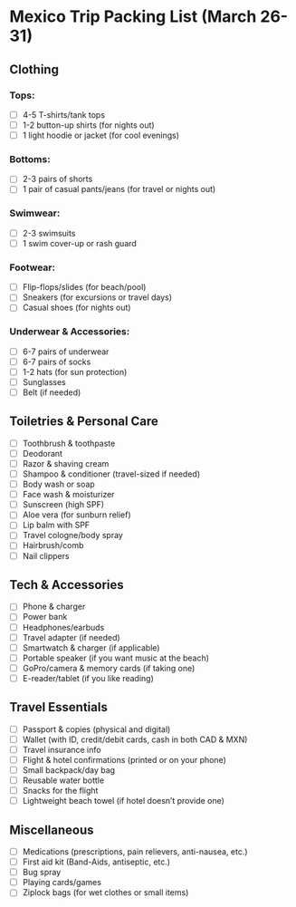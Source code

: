 # Mexico Trip Packing List (March 26-31)

## **Clothing**
### **Tops:**
- [ ] 4-5 T-shirts/tank tops  
- [ ] 1-2 button-up shirts (for nights out)  
- [ ] 1 light hoodie or jacket (for cool evenings)  

### **Bottoms:**
- [ ] 2-3 pairs of shorts  
- [ ] 1 pair of casual pants/jeans (for travel or nights out)  

### **Swimwear:**
- [ ] 2-3 swimsuits  
- [ ] 1 swim cover-up or rash guard  

### **Footwear:**
- [ ] Flip-flops/slides (for beach/pool)  
- [ ] Sneakers (for excursions or travel days)  
- [ ] Casual shoes (for nights out)  

### **Underwear & Accessories:**
- [ ] 6-7 pairs of underwear  
- [ ] 6-7 pairs of socks  
- [ ] 1-2 hats (for sun protection)  
- [ ] Sunglasses  
- [ ] Belt (if needed)  

## **Toiletries & Personal Care**
- [ ] Toothbrush & toothpaste  
- [ ] Deodorant  
- [ ] Razor & shaving cream  
- [ ] Shampoo & conditioner (travel-sized if needed)  
- [ ] Body wash or soap  
- [ ] Face wash & moisturizer  
- [ ] Sunscreen (high SPF)  
- [ ] Aloe vera (for sunburn relief)  
- [ ] Lip balm with SPF  
- [ ] Travel cologne/body spray  
- [ ] Hairbrush/comb  
- [ ] Nail clippers  

## **Tech & Accessories**
- [ ] Phone & charger  
- [ ] Power bank  
- [ ] Headphones/earbuds  
- [ ] Travel adapter (if needed)  
- [ ] Smartwatch & charger (if applicable)  
- [ ] Portable speaker (if you want music at the beach)  
- [ ] GoPro/camera & memory cards (if taking one)  
- [ ] E-reader/tablet (if you like reading)  

## **Travel Essentials**
- [ ] Passport & copies (physical and digital)  
- [ ] Wallet (with ID, credit/debit cards, cash in both CAD & MXN)  
- [ ] Travel insurance info  
- [ ] Flight & hotel confirmations (printed or on your phone)  
- [ ] Small backpack/day bag  
- [ ] Reusable water bottle  
- [ ] Snacks for the flight  
- [ ] Lightweight beach towel (if hotel doesn’t provide one)  

## **Miscellaneous**
- [ ] Medications (prescriptions, pain relievers, anti-nausea, etc.)  
- [ ] First aid kit (Band-Aids, antiseptic, etc.)  
- [ ] Bug spray  
- [ ] Playing cards/games  
- [ ] Ziplock bags (for wet clothes or small items)  
